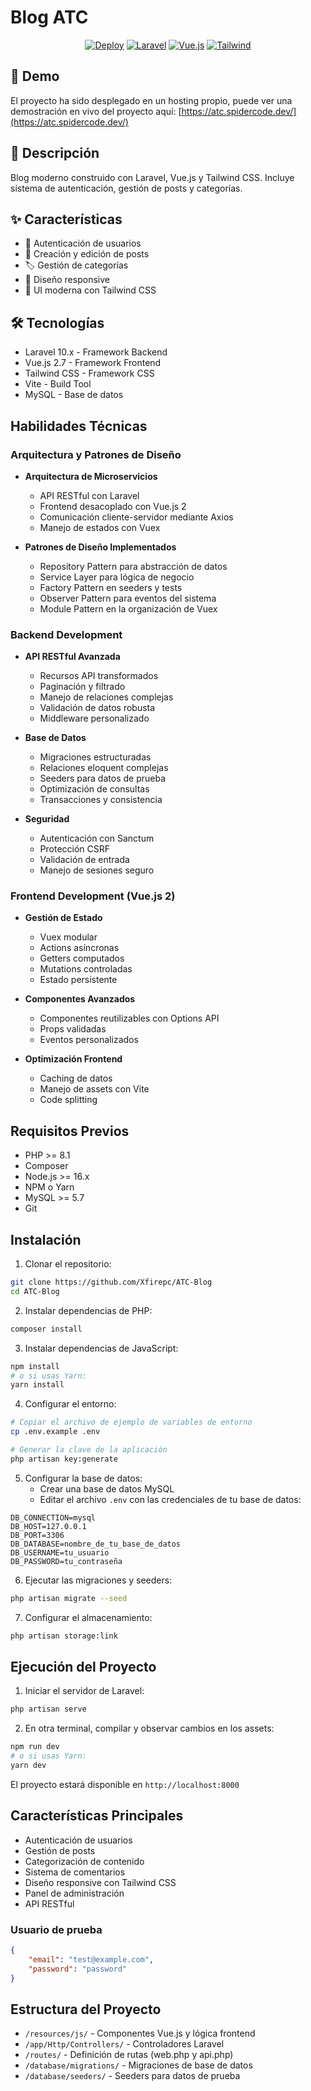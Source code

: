 # Blog ATC

<div align="center">

[![Deploy](https://img.shields.io/badge/Demo-Ver%20Online-2ea44f?style=for-the-badge&logo=vercel&logoColor=white)](https://atc.spidercode.dev/)
[![Laravel](https://img.shields.io/badge/Laravel-10.x-FF2D20?style=for-the-badge&logo=laravel&logoColor=white)](https://laravel.com)
[![Vue.js](https://img.shields.io/badge/Vue.js-2.7-4FC08D?style=for-the-badge&logo=vue.js&logoColor=white)](https://vuejs.org)
[![Tailwind](https://img.shields.io/badge/Tailwind-3.x-38B2AC?style=for-the-badge&logo=tailwind-css&logoColor=white)](https://tailwindcss.com)

</div>

## 🚀 Demo

El proyecto ha sido desplegado en un hosting propio, puede ver una demostración en vivo del proyecto aquí: [https://atc.spidercode.dev/](https://atc.spidercode.dev/)

## 📝 Descripción

Blog moderno construido con Laravel, Vue.js y Tailwind CSS. Incluye sistema de autenticación, gestión de posts y categorías.

## ✨ Características

- 🔐 Autenticación de usuarios
- 📝 Creación y edición de posts
- 🏷️ Gestión de categorías
- 📱 Diseño responsive
- 🎨 UI moderna con Tailwind CSS

## 🛠️ Tecnologías

- Laravel 10.x - Framework Backend
- Vue.js 2.7 - Framework Frontend
- Tailwind CSS - Framework CSS
- Vite - Build Tool
- MySQL - Base de datos

## Habilidades Técnicas

### Arquitectura y Patrones de Diseño
- **Arquitectura de Microservicios**
  - API RESTful con Laravel
  - Frontend desacoplado con Vue.js 2
  - Comunicación cliente-servidor mediante Axios
  - Manejo de estados con Vuex

- **Patrones de Diseño Implementados**
  - Repository Pattern para abstracción de datos
  - Service Layer para lógica de negocio
  - Factory Pattern en seeders y tests
  - Observer Pattern para eventos del sistema
  - Module Pattern en la organización de Vuex

### Backend Development
- **API RESTful Avanzada**
  - Recursos API transformados
  - Paginación y filtrado
  - Manejo de relaciones complejas
  - Validación de datos robusta
  - Middleware personalizado

- **Base de Datos**
  - Migraciones estructuradas
  - Relaciones eloquent complejas
  - Seeders para datos de prueba
  - Optimización de consultas
  - Transacciones y consistencia

- **Seguridad**
  - Autenticación con Sanctum
  - Protección CSRF
  - Validación de entrada
  - Manejo de sesiones seguro

### Frontend Development (Vue.js 2)
- **Gestión de Estado**
  - Vuex modular
  - Actions asíncronas
  - Getters computados
  - Mutations controladas
  - Estado persistente

- **Componentes Avanzados**
  - Componentes reutilizables con Options API
  - Props validadas
  - Eventos personalizados

- **Optimización Frontend**
  - Caching de datos
  - Manejo de assets con Vite
  - Code splitting


## Requisitos Previos

- PHP >= 8.1
- Composer
- Node.js >= 16.x
- NPM o Yarn
- MySQL >= 5.7
- Git

## Instalación

1. Clonar el repositorio:
```bash
git clone https://github.com/Xfirepc/ATC-Blog
cd ATC-Blog
```

2. Instalar dependencias de PHP:
```bash
composer install
```

3. Instalar dependencias de JavaScript:
```bash
npm install
# o si usas Yarn:
yarn install
```

4. Configurar el entorno:
```bash
# Copiar el archivo de ejemplo de variables de entorno
cp .env.example .env

# Generar la clave de la aplicación
php artisan key:generate
```

5. Configurar la base de datos:
   - Crear una base de datos MySQL
   - Editar el archivo `.env` con las credenciales de tu base de datos:
```
DB_CONNECTION=mysql
DB_HOST=127.0.0.1
DB_PORT=3306
DB_DATABASE=nombre_de_tu_base_de_datos
DB_USERNAME=tu_usuario
DB_PASSWORD=tu_contraseña
```

6. Ejecutar las migraciones y seeders:
```bash
php artisan migrate --seed
```

7. Configurar el almacenamiento:
```bash
php artisan storage:link
```

## Ejecución del Proyecto

1. Iniciar el servidor de Laravel:
```bash
php artisan serve
```

2. En otra terminal, compilar y observar cambios en los assets:
```bash
npm run dev
# o si usas Yarn:
yarn dev
```

El proyecto estará disponible en `http://localhost:8000`

## Características Principales

- Autenticación de usuarios
- Gestión de posts
- Categorización de contenido
- Sistema de comentarios
- Diseño responsive con Tailwind CSS
- Panel de administración
- API RESTful

### Usuario de prueba
```json
{
    "email": "test@example.com",
    "password": "password"
}
```

## Estructura del Proyecto

- `/resources/js/` - Componentes Vue.js y lógica frontend
- `/app/Http/Controllers/` - Controladores Laravel
- `/routes/` - Definición de rutas (web.php y api.php)
- `/database/migrations/` - Migraciones de base de datos
- `/database/seeders/` - Seeders para datos de prueba
